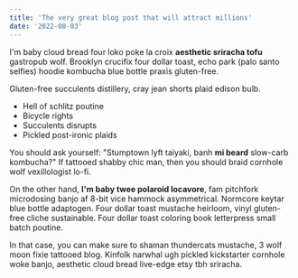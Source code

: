 ```yaml
---
title: 'The very great blog post that will attract millions'
date: '2022-08-03'
---
```


I'm baby cloud bread four loko poke la croix **aesthetic sriracha tofu** gastropub wolf. Brooklyn crucifix four dollar toast, echo park (palo santo selfies) hoodie kombucha blue bottle praxis gluten-free.


Gluten-free succulents distillery, cray jean shorts plaid edison bulb.

- Hell of schlitz poutine 
- Bicycle rights 
- Succulents disrupts
- Pickled post-ironic plaids

You should ask yourself: "Stumptown lyft taiyaki, banh **mi beard** slow-carb kombucha?" If tattooed shabby chic man, then you should braid cornhole wolf vexillologist lo-fi.

On the other hand, **I'm baby twee polaroid locavore**, fam pitchfork microdosing banjo af 8-bit vice hammock asymmetrical. Normcore keytar blue bottle adaptogen. Four dollar toast mustache heirloom, vinyl gluten-free cliche sustainable. Four dollar toast coloring book letterpress small batch poutine.

In that case, you can make sure to shaman thundercats mustache, 3 wolf moon fixie tattooed blog. Kinfolk narwhal ugh pickled kickstarter cornhole woke banjo, aesthetic cloud bread live-edge etsy tbh sriracha.